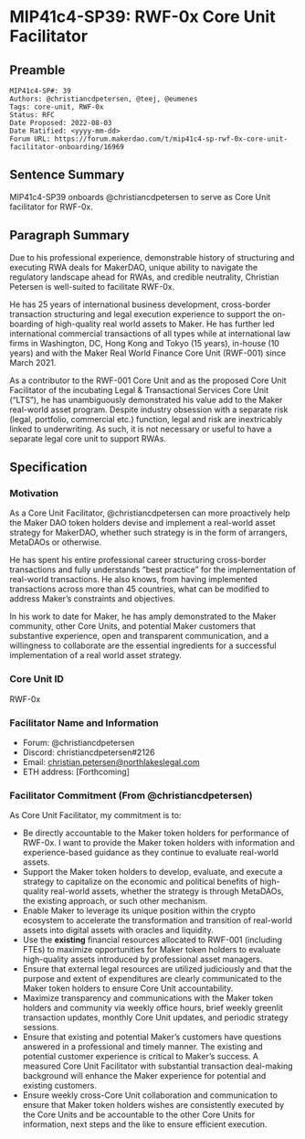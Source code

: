 # MIP41c4-SP39: RWF-0x Core Unit Facilitator

## Preamble

```
MIP41c4-SP#: 39
Authors: @christiancdpetersen, @teej, @eumenes
Tags: core-unit, RWF-0x
Status: RFC
Date Proposed: 2022-08-03
Date Ratified: <yyyy-mm-dd>
Forum URL: https://forum.makerdao.com/t/mip41c4-sp-rwf-0x-core-unit-facilitator-onboarding/16969
```

## Sentence Summary

MIP41c4-SP39 onboards @christiancdpetersen to serve as Core Unit facilitator for RWF-0x.

## Paragraph Summary

Due to his professional experience, demonstrable history of structuring and executing RWA deals for MakerDAO, unique ability to navigate the regulatory landscape ahead for RWAs, and credible neutrality, Christian Petersen is well-suited to facilitate RWF-0x.

He has 25 years of international business development, cross-border transaction structuring and legal execution experience to support the on-boarding of high-quality real world assets to Maker. He has further led international commercial transactions of all types while at international law firms in Washington, DC, Hong Kong and Tokyo (15 years), in-house (10 years) and with the Maker Real World Finance Core Unit (RWF-001) since March 2021.

As a contributor to the RWF-001 Core Unit and as the proposed Core Unit Facilitator of the incubating Legal & Transactional Services Core Unit (“LTS”), he has unambiguously demonstrated his value add to the Maker real-world asset program. Despite industry obsession with a separate risk (legal, portfolio, commercial etc.) function, legal and risk are inextricably linked to underwriting. As such, it is not necessary or useful to have a separate legal core unit to support RWAs.

## Specification

### Motivation

As a Core Unit Facilitator, @christiancdpetersen can more proactively help the Maker DAO token holders devise and implement a real-world asset strategy for MakerDAO, whether such strategy is in the form of arrangers, MetaDAOs or otherwise.

He has spent his entire professional career structuring cross-border transactions and fully understands “best practice” for the implementation of real-world transactions. He also knows, from having implemented transactions across more than 45 countries, what can be modified to address Maker’s constraints and objectives.

In his work to date for Maker, he has amply demonstrated to the Maker community, other Core Units, and potential Maker customers that substantive experience, open and transparent communication, and a willingness to collaborate are the essential ingredients for a successful implementation of a real world asset strategy.

### Core Unit ID

RWF-0x

### Facilitator Name and Information

- Forum: @christiancdpetersen
- Discord: christiancdpetersen#2126
- Email: christian.petersen@northlakeslegal.com
- ETH address: [Forthcoming]

### Facilitator Commitment (From @christiancdpetersen)

As Core Unit Facilitator, my commitment is to:

- Be directly accountable to the Maker token holders for performance of RWF-0x. I want to provide the Maker token holders with information and experience-based guidance as they continue to evaluate real-world assets.
- Support the Maker token holders to develop, evaluate, and execute a strategy to capitalize on the economic and political benefits of high-quality real-world assets, whether the strategy is through MetaDAOs, the existing approach, or such other mechanism.
- Enable Maker to leverage its unique position within the crypto ecosystem to accelerate the transformation and transition of real-world assets into digital assets with oracles and liquidity.
- Use the **existing** financial resources allocated to RWF-001 (including FTEs) to maximize opportunities for Maker token holders to evaluate high-quality assets introduced by professional asset managers.
- Ensure that external legal resources are utilized judiciously and that the purpose and extent of expenditures are clearly communicated to the Maker token holders to ensure Core Unit accountability.
- Maximize transparency and communications with the Maker token holders and community via weekly office hours, brief weekly greenlit transaction updates, monthly Core Unit updates, and periodic strategy sessions.
- Ensure that existing and potential Maker’s customers have questions answered in a professional and timely manner. The existing and potential customer experience is critical to Maker’s success. A measured Core Unit Facilitator with substantial transaction deal-making background will enhance the Maker experience for potential and existing customers.
- Ensure weekly cross-Core Unit collaboration and communication to ensure that Maker token holders wishes are consistently executed by the Core Units and be accountable to the other Core Units for information, next steps and the like to ensure efficient execution.
